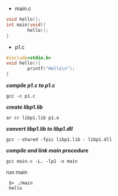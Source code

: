 + main.c
```c
void hello();
int main(void){
        hello();
}
```
+ p1.c
```c
#include<stdio.h>
void hello(){
        printf("Hello\n");
}
```
***compile p1.c to p1.c***

  `gcc -c p1.c`
  
***create libp1.lib***

  `ar cr libp1.lib p1.o`
  
***convert libp1.lib to libp1.dll***

  `gcc --shared -fpic libp1.lib - libp1.dll`
  
***compile and link main procedure***

  `gcc main.c -L. -lp1 -o main`
  
run main
```shell
 $> ./main
 hello
```
